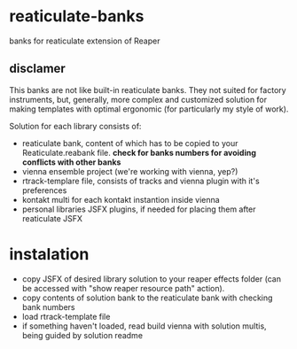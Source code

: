 # reaticulate-banks
banks for reaticulate extension of Reaper

## disclamer
This banks are not like built-in reaticulate banks. They not suited for factory instruments, but, generally, more complex and customized solution for making templates with optimal ergonomic (for particularly my style of work).

Solution for each library consists of:
- reaticulate bank, content of which has to be copied to your Reaticulate.reabank file. **check for banks numbers for avoiding conflicts with other banks**
- vienna ensemble project (we're working with vienna, yep?)
- rtrack-templare file, consists of tracks and vienna plugin with it's preferences
- kontakt multi for each kontakt instantion inside vienna
- personal libraries JSFX plugins, if needed for placing them after reaticulate JSFX

# instalation

- copy JSFX of desired library solution to your reaper effects folder (can be accessed with "show reaper resource path" action).
- copy contents of solution bank to the reaticulate bank with checking bank numbers
- load rtrack-template file
- if something haven't loaded, read build vienna with solution multis, being guided by solution readme
